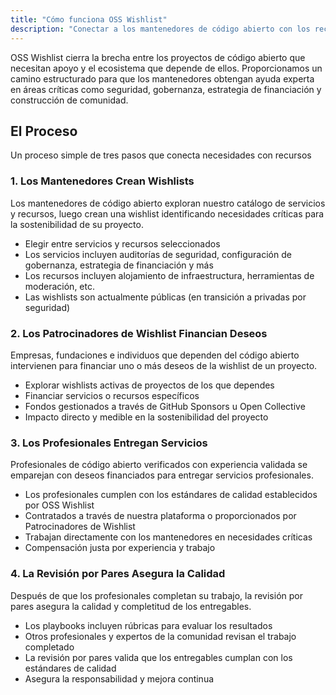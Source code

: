 ```yaml
---
title: "Cómo funciona OSS Wishlist"
description: "Conectar a los mantenedores de código abierto con los recursos que necesitan para la salud sostenible del proyecto"
---
```


OSS Wishlist cierra la brecha entre los proyectos de código abierto que necesitan apoyo y el ecosistema que depende de ellos. Proporcionamos un camino estructurado para que los mantenedores obtengan ayuda experta en áreas críticas como seguridad, gobernanza, estrategia de financiación y construcción de comunidad.

## El Proceso

Un proceso simple de tres pasos que conecta necesidades con recursos

### 1. Los Mantenedores Crean Wishlists

Los mantenedores de código abierto exploran nuestro catálogo de servicios y recursos, luego crean una wishlist identificando necesidades críticas para la sostenibilidad de su proyecto.

- Elegir entre servicios y recursos seleccionados
- Los servicios incluyen auditorías de seguridad, configuración de gobernanza, estrategia de financiación y más
- Los recursos incluyen alojamiento de infraestructura, herramientas de moderación, etc.
- Las wishlists son actualmente públicas (en transición a privadas por seguridad)

### 2. Los Patrocinadores de Wishlist Financian Deseos

Empresas, fundaciones e individuos que dependen del código abierto intervienen para financiar uno o más deseos de la wishlist de un proyecto.

- Explorar wishlists activas de proyectos de los que dependes
- Financiar servicios o recursos específicos
- Fondos gestionados a través de GitHub Sponsors u Open Collective
- Impacto directo y medible en la sostenibilidad del proyecto

### 3. Los Profesionales Entregan Servicios

Profesionales de código abierto verificados con experiencia validada se emparejan con deseos financiados para entregar servicios profesionales.

- Los profesionales cumplen con los estándares de calidad establecidos por OSS Wishlist
- Contratados a través de nuestra plataforma o proporcionados por Patrocinadores de Wishlist
- Trabajan directamente con los mantenedores en necesidades críticas
- Compensación justa por experiencia y trabajo

### 4. La Revisión por Pares Asegura la Calidad

Después de que los profesionales completan su trabajo, la revisión por pares asegura la calidad y completitud de los entregables.

- Los playbooks incluyen rúbricas para evaluar los resultados
- Otros profesionales y expertos de la comunidad revisan el trabajo completado
- La revisión por pares valida que los entregables cumplan con los estándares de calidad
- Asegura la responsabilidad y mejora continua
